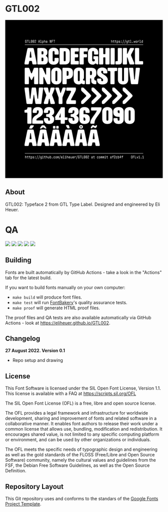 # GTL002

![Sample Image](documentation/GTL002-Alpha-NFT.png)

## About

GTL002: Typeface 2 from GTL Type Label. Designed and engineered by Eli Heuer.

# QA

[![][Fontbakery]](https://eliheuer.github.io/GTL002/fontbakery/fontbakery-report.html)
[![][Universal]](https://eliheuer.github.io/GTL002/fontbakery/fontbakery-report.html)
[![][GF Profile]](https://eliheuer.github.io/GTL002/fontbakery/fontbakery-report.html)
[![][Outline Correctness]](https://eliheuer.github.io/GTL002/fontbakery/fontbakery-report.html)
[![][Shaping]](https://eliheuer.github.io/GTL002/fontbakery/fontbakery-report.html)

[Fontbakery]: https://img.shields.io/endpoint?url=https%3A%2F%2Fraw.githubusercontent.com%2Feliheuer%2FGTL002%2Fgh-pages%2Fbadges%2Foverall.json
[GF Profile]: https://img.shields.io/endpoint?url=https%3A%2F%2Fraw.githubusercontent.com%2Feliheuer%2FGTL002%2Fgh-pages%2Fbadges%2FGoogleFonts.json
[Outline Correctness]: https://img.shields.io/endpoint?url=https%3A%2F%2Fraw.githubusercontent.com%2Feliheuer%2FGTL002%2Fgh-pages%2Fbadges%2FOutlineCorrectnessChecks.json
[Shaping]: https://img.shields.io/endpoint?url=https%3A%2F%2Fraw.githubusercontent.com%2Feliheuer%2FGTL002%2Fgh-pages%2Fbadges%2FShapingChecks.json
[Universal]: https://img.shields.io/endpoint?url=https%3A%2F%2Fraw.githubusercontent.com%2Feliheuer%2FGTL002%2Fgh-pages%2Fbadges%2FUniversal.json

## Building

Fonts are built automatically by GitHub Actions - take a look in the "Actions" tab for the latest build.

If you want to build fonts manually on your own computer:

* `make build` will produce font files.
* `make test` will run [FontBakery](https://github.com/googlefonts/fontbakery)'s quality assurance tests.
* `make proof` will generate HTML proof files.

The proof files and QA tests are also available automatically via GitHub Actions - look at https://eliheuer.github.io/GTL002.

## Changelog

**27 August 2022. Version 0.1**
- Repo setup and drawing

## License

This Font Software is licensed under the SIL Open Font License, Version 1.1.
This license is available with a FAQ at
https://scripts.sil.org/OFL

The SIL Open Font License (OFL) is a free, libre and open source license.

The OFL provides a legal framework and infrastructure for worldwide development, sharing and improvement of fonts and related software in a collaborative manner. It enables font authors to release their work under a common license that allows use, bundling, modification and redistribution. It encourages shared value, is not limited to any specific computing platform or environment, and can be used by other organizations or individuals.

The OFL meets the specific needs of typographic design and engineering as well as the gold standards of the FLOSS (Free/Libre and Open Source Software) community, namely the cultural values and guidelines from the FSF, the Debian Free Software Guidelines, as well as the Open Source Definition.

## Repository Layout

This Git repository uses and conforms to the standars of the [Google Fonts Project Template](https://github.com/googlefonts/googlefonts-project-template).
